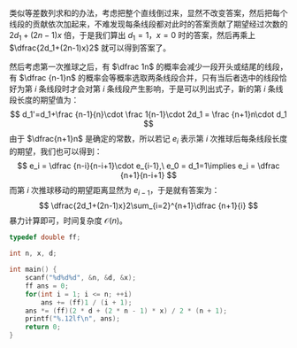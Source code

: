 类似等差数列求和的办法，考虑把整个直线倒过来，显然不改变答案，然后把每个线段的贡献依次加起来，不难发现每条线段都对此时的答案贡献了期望经过次数的 $2d_1+(2n-1)x$ 倍，于是我们算出 $d_1=1$，$x=0$ 时的答案，然后再乘上 $\dfrac{2d_1+(2n-1)x}2$ 就可以得到答案了。

然后考虑第一次推球之后，有 $\dfrac 1n$ 的概率会减少一段开头或结尾的线段，有 $\dfrac {n-1}n$ 的概率会等概率选取两条线段合并，只有当后者选中的线段恰好为第 $i$ 条线段时才会对第 $i$ 条线段产生影响，于是可以列出式子，新的第 $i$ 条线段长度的期望值为：
$$
d_1'=d_1+\frac {n-1}{n}\cdot \frac 1{n-1}\cdot 2d_1 = \frac {n+1}n\cdot d_1
$$
由于 $\dfrac{n+1}n$ 是确定的常数，所以若记 $e_i$ 表示第 $i$ 次推球后每条线段长度的期望，我们也可以得到：
$$
e_i = \dfrac {n-i}{n-i+1}\cdot e_{i-1},\ e_0 = d_1=1\implies e_i = \dfrac {n+1}{n-i+1}
$$
而第 $i$ 次推球移动的期望距离显然为 $e_{i-1}$，于是就有答案为：
$$
\dfrac{2d_1+(2n-1)x}2\sum_{i=2}^{n+1}\dfrac {n+1}{i}
$$
暴力计算即可，时间复杂度 $\mathcal O(n)$。

```cpp
typedef double ff;

int n, x, d;

int main() {
	scanf("%d%d%d", &n, &d, &x);
	ff ans = 0;
	for(int i = 1; i <= n; ++i) 
		ans += (ff)1 / (i + 1);
	ans *= (ff)(2 * d + (2 * n - 1) * x) / 2 * (n + 1);
	printf("%.12lf\n", ans);
	return 0;
}
```